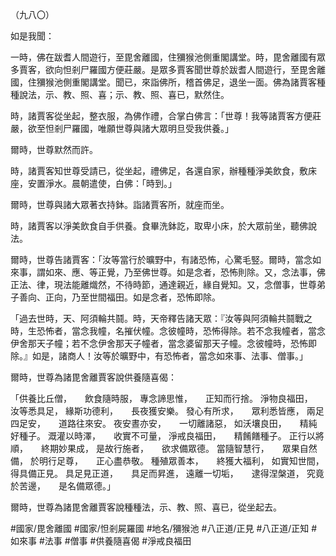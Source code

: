 （九八〇）

如是我聞：

一時，佛在跋耆人間遊行，至毘舍離國，住獼猴池側重閣講堂。時，毘舍離國有眾多賈客，欲向怛剎尸羅國方便莊嚴。是眾多賈客聞世尊於跋耆人間遊行，至毘舍離國，住獼猴池側重閣講堂。聞已，來詣佛所，稽首佛足，退坐一面。佛為諸賈客種種說法，示、教、照、喜；示、教、照、喜已，默然住。

時，諸賈客從坐起，整衣服，為佛作禮，合掌白佛言：「世尊！我等諸賈客方便莊嚴，欲至怛剎尸羅國，唯願世尊與諸大眾明旦受我供養。」

爾時，世尊默然而許。

時，諸賈客知世尊受請已，從坐起，禮佛足，各還自家，辦種種淨美飲食，敷床座，安置淨水。晨朝遣使，白佛：「時到。」

爾時，世尊與諸大眾著衣持鉢。詣諸賈客所，就座而坐。

時，諸賈客以淨美飲食自手供養。食畢洗鉢訖，取卑小床，於大眾前坐，聽佛說法。

爾時，世尊告諸賈客：「汝等當行於曠野中，有諸恐怖，心驚毛竪。爾時，當念如來事，謂如來、應、等正覺，乃至佛世尊。如是念者，恐怖則除。又，念法事，佛正法、律，現法能離熾然，不待時節，通達親近，緣自覺知。又，念僧事，世尊弟子善向、正向，乃至世間福田。如是念者，恐怖即除。

「過去世時，天、阿須輪共鬪。時，天帝釋告諸天眾：『汝等與阿須輪共鬪戰之時，生恐怖者，當念我幢，名摧伏幢。念彼幢時，恐怖得除。若不念我幢者，當念伊舍那天子幢；若不念伊舍那天子幢者，當念婆留那天子幢。念彼幢時，恐怖即除。』如是，諸商人！汝等於曠野中，有恐怖者，當念如來事、法事、僧事。」

爾時，世尊為諸毘舍離賈客說供養隨喜偈：

「供養比丘僧，　　飲食隨時服，
專念諦思惟，　　正知而行捨。
淨物良福田，　　汝等悉具足，
緣斯功德利，　　長夜獲安樂。
發心有所求，　　眾利悉皆應，
兩足四足安，　　道路往來安。
夜安晝亦安，　　一切離諸惡，
如沃壤良田，　　精純好種子。
溉灌以時澤，　　收實不可量，
淨戒良福田，　　精餚饍種子。
正行以將順，　　終期妙果成，
是故行施者，　　欲求備眾德。
當隨智慧行，　　眾果自然備，
於明行足尊，　　正心盡恭敬。
種殖眾善本，　　終獲大福利，
如實知世間，　　得具備正見。
具足見正道，　　具足而昇進，
遠離一切垢，　　逮得涅槃道，
究竟於苦邊，　　是名備眾德。」

爾時，世尊為諸毘舍離賈客說種種法，示、教、照、喜已，從坐起去。

#國家/毘舍離國
#國家/怛剎屍羅國
#地名/獼猴池
#八正道/正見
#八正道/正知
#如來事
#法事
#僧事
#供養隨喜偈
#淨戒良福田
